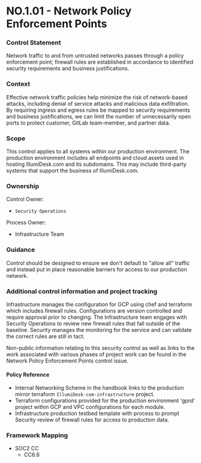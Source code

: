 # NO.1.01 - Network Policy Enforcement Points



### Control Statement

Network traffic to and from untrusted networks passes through a policy enforcement point; firewall rules are established in accordance to identified security requirements and business justifications.

### Context

Effective network traffic policies help minimize the risk of network-based attacks, including denial of service attacks and malicious data exfiltration. By requiring ingress and egress rules be mapped to security requirements and business justifications, we can limit the number of unnecessarily open ports to protect customer, GitLab team-member, and partner data.

### Scope

This control applies to all systems within our production environment. The production environment includes all endpoints and cloud assets used in hosting IllumiDesk.com and its subdomains. This may include third-party systems that support the business of IllumiDesk.com.

### Ownership

Control Owner:

* `Security Operations`

Process Owner:

* Infrastructure Team

### Guidance

Control should be designed to ensure we don't default to "allow all" traffic and instead put in place reasonable barriers for access to our production network.

### Additional control information and project tracking

Infrastructure manages the configuration for GCP using chef and terraform which includes firewall rules. Configurations are version controlled and require approval prior to changing. The Infrastructure team engages with Security Operations to review new firewall rules that fall outside of the baseline. Security manages the monitoring for the service and can validate the correct rules are still in tact.

Non-public information relating to this security control as well as links to the work associated with various phases of project work can be found in the Network Policy Enforcement Points control issue.

####  Policy Reference

*  Internal Networking Scheme in the handbook links to the production mirror terraform `IllumiDesk-com-infrastructure` project.
* Terraform configurations provided for the production environment 'gprd' project within GCP and VPC configurations for each module.
* Infrastructure production testbed template with process to prompt Security review of firewall rules for access to production data.

### Framework Mapping

* SOC2 CC
  * CC6.6

